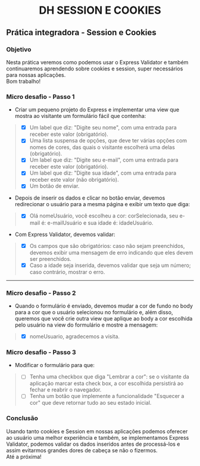 <h1 align="center">DH SESSION E COOKIES </h1>


## Prática integradora - Session e Cookies 
### Objetivo 
<div>
Nesta prática veremos como podemos usar o Express Validator e também
continuaremos aprendendo sobre cookies e session, super necessários para nossas
aplicações.
<br>
Bom trabalho!
</div>

### Micro desafio - Passo 1 

- Criar um pequeno projeto do Express e implementar uma view que mostra ao visitante
um formulário fácil que contenha:
> - [X] Um label que diz: "Digite seu nome", com uma entrada para receber este valor
(obrigatório).
> - [X] Uma lista suspensa de opções, que deve ter várias opções com nomes de cores,
das quais o visitante escolherá uma delas (obrigatório).
> - [X] Um label que diz: "Digite seu e-mail", com uma entrada para receber este valor
(obrigatório).
> - [X] Um label que diz: "Digite sua idade", com uma entrada para receber este valor
(não obrigatório).
> - [X] Um botão de enviar.


- Depois de inserir os dados e clicar no botão enviar, devemos redirecionar o usuário para
a mesma página e exibir um texto que diga:
> - [X] Olá nomeUsuário, você escolheu a cor: corSelecionada, seu e-mail é:
e-mailUsuário e sua idade é: idadeUsuário.

- Com Express Validator, devemos validar:

> - [X] Os campos que são obrigatórios: caso não sejam preenchidos, devemos exibir
uma mensagem de erro indicando que eles devem ser preenchidos.
> - [X] Caso a idade seja inserida, devemos validar que seja um número; caso contrário,
mostrar o erro.

<hr>

### Micro desafio - Passo 2 

- Quando o formulário é enviado, devemos mudar a cor de fundo no body para a cor que o
usuário selecionou no formulário e, além disso, queremos que você crie outra view que
aplique ao body a cor escolhida pelo usuário na view do formulário e mostre a
mensagem:
> - [X] nomeUsuario, agradecemos a visita.


### Micro desafio - Passo 3 

- Modificar o formulário para que:
> - [ ] Tenha uma checkbox que diga "Lembrar a cor": se o visitante da aplicação
marcar esta check box, a cor escolhida persistirá ao fechar e reabrir o navegador.
> - [ ] Tenha um botão que implemente a funcionalidade "Esquecer a cor" que deve
retornar tudo ao seu estado inicial.


### Conclusão 

<div>
Usando tanto cookies e Session em nossas aplicações podemos oferecer ao usuário uma
melhor experiência e também, se implementamos Express Validator, podemos validar os
dados inseridos antes de processá-los e assim evitarmos grandes dores de cabeça se não
o fizermos.
<br>
Até a próxima!
</div>
